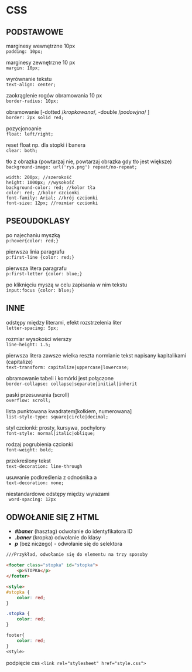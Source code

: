 # CSS

## PODSTAWOWE

marginesy wewnętrzne 10px\
```padding: 10px;```

marginesy zewnętrzne 10 px\
```margin: 10px;```

wyrównanie tekstu\
```text-align: center;```

zaokrąglenie rogów obramowania 10 px\
```border-radius: 10px;```

obramowanie [-dotted /*kropkowana*/, -double /*podowjna*/ ]\
```border: 2px solid red;```

pozycjonoanie\
```float: left/right;```

reset float np. dla stopki i banera\
```clear: both;```

tło z obrazka (powtarzaj nie, powtarzaj obrazka gdy tło jest większe)\
```background-image: url('rys.png') repeat/no-repeat;```

```
width: 200px; //szerokość
height: 1000px; //wysokość
background-color: red; //kolor tła
color: red; //kolor czcionki
font-family: Arial; //krój czcionki
font-size: 12px; //rozmiar czcionki
```
## PSEOUDOKLASY

po najechaniu myszką\
```p:hover{color: red;}```

pierwsza linia paragrafu\
```p:first-line {color: red;}```

pierwsza litera paragrafu\
```p:first-letter {color: blue;}```

po kliknięciu myszą w celu zapisania w nim tekstu\
```input:focus {color: blue;}```

## INNE
odstępy między literami,  efekt rozstrzelenia liter\
``` letter-spacing: 5px; ```

rozmiar wysokości wierszy\
``` line-height: 1.5; ```

pierwsza litera zawsze wielka reszta normlanie
tekst napisany kapitalikami (capitalize)\
``` text-transform: capitalize|uppercase|lowercase; ```

obramowanie tabeli i komórki jest połączone\
``` border-collapse: collapse|separate|initial|inherit ```

paski przesuwania (scroll)\
``` overflow: scroll; ```

lista punktowana kwadratem[kołkiem, numerowana]\
``` list-style-type: square|circle|decimal; ```

styl czcionki: prosty, kursywa, pochylony\
``` font-style: normal|italic|oblique; ```

rodzaj pogrubienia czcionki\
``` font-weight: bold; ```

przekreślony tekst \
```text-decoration: line-through```

usuwanie podkreślenia z odnośnika a\
```text-decoration: none;```

niestandardowe odstępy między wyrazami\
```  word-spacing: 12px ```

## ODWOŁANIE SIĘ Z HTML

- ***#baner*** (hasztag) odwołanie do identyfikatora ID
- ***.baner*** (kropka) odwołanie do klasy
- ***p*** (bez niczego) - odwołanie się do selektora



```html
///Przykład, odwołanie się do elementu na trzy sposoby

<footer class="stopka" id="stopka">
    <p>STOPKA</p>
</footer>

<style>
#stopka {
    color: red;
}

.stopka {
    color: red;
}

footer{
    color: red;
}
<style>

```

podpięcie css
```<link rel="stylesheet" href="style.css">```
